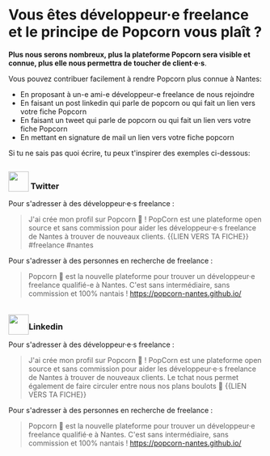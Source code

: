 # Vous êtes développeur·e freelance et le principe de Popcorn vous plaît ?

**Plus nous serons nombreux, plus la plateforme Popcorn sera visible et connue, plus elle nous permettra de toucher de client·e·s**.

Vous pouvez contribuer facilement à rendre Popcorn plus connue à Nantes:

- En proposant à un-e ami-e développeur-e freelance de nous rejoindre
- En faisant un post linkedin qui parle de popcorn ou qui fait un lien vers votre fiche Popcorn
- En faisant un tweet qui parle de popcorn ou qui fait un lien vers votre fiche Popcorn
- En mettant en signature de mail un lien vers votre fiche popcorn

Si tu ne sais pas quoi écrire, tu peux t'inspirer des exemples ci-dessous:

<h3><img style="position:relative;top:5px"  width="40px" src="/icons/logo-twitter.svg" /> Twitter </h3>

Pour s'adresser à des développeur·e·s freelance :

> J'ai crée mon profil sur Popcorn 🍿 ! PopCorn est une plateforme open source et sans commission pour aider les développeur·e·s freelance de Nantes à trouver de nouveaux clients. {{LIEN VERS TA FICHE}} #freelance #nantes

Pour s'adresser à des personnes en recherche de freelance :

> Popcorn 🍿 est la nouvelle plateforme pour trouver un développeur·e freelance qualifié-e à Nantes. C'est sans intermédiaire, sans commission et 100% nantais ! https://popcorn-nantes.github.io/

<h3><img style="position:relative;top:10px" width="40px" src="/icons/logo-linkedin.png" />Linkedin</h3>

Pour s'adresser à des développeur·e·s freelance :

> J'ai crée mon profil sur Popcorn 🍿 ! PopCorn est une plateforme open source et sans commission pour aider les développeur·e·s freelance de Nantes à trouver de nouveaux clients. Le tchat nous permet également de faire circuler entre nous nos plans boulots 💪
> {{LIEN VERS TA FICHE}}

Pour s'adresser à des personnes en recherche de freelance :

> Popcorn 🍿 est la nouvelle plateforme pour trouver un développeur·e freelance qualifié·e à Nantes. C'est sans intermédiaire, sans commission et 100% nantais ! https://popcorn-nantes.github.io/
